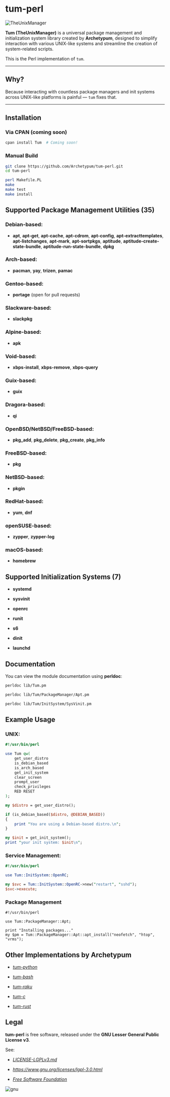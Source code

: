 # tum-perl

![TheUnixManager](https://github.com/user-attachments/assets/6c0b3fbc-1d09-4d35-9dde-33b22a468c45)

**Tum (TheUnixManager)** is a universal package management and initialization system library created by **Archetypum**, designed to simplify interaction with various UNIX-like systems and streamline the creation of system-related scripts.

This is the Perl implementation of `tum`.

---

## Why?

Because interacting with countless package managers and init systems across UNIX-like platforms is painful — `tum` fixes that.

---

## Installation

### Via CPAN (coming soon)

```sh
cpan install Tum  # Coming soon!
```

### Manual Build

```sh
git clone https://github.com/Archetypum/tum-perl.git
cd tum-perl

perl Makefile.PL
make
make test
make install
```

## Supported Package Management Utilities (35)

### Debian-based:

- **apt**, **apt-get**, **apt-cache**, **apt-cdrom**, **apt-config**, **apt-extracttemplates**, **apt-listchanges**, **apt-mark**, **apt-sortpkgs**, **aptitude**, **aptitude-create-state-bundle**, **aptitude-run-state-bundle**, **dpkg**

### Arch-based:

- **pacman**, **yay**, **trizen**, **pamac**

### Gentoo-based:

- **portage** (open for pull requests)

### Slackware-based:

- **slackpkg**

### Alpine-based:

- **apk**

### Void-based:

- **xbps-install**, **xbps-remove**, **xbps-query**

### Guix-based:

- **guix**

### Dragora-based:

- **qi**

### OpenBSD/NetBSD/FreeBSD-based:

- **pkg_add**, **pkg_delete**, **pkg_create**, **pkg_info**

### FreeBSD-based:

- **pkg**

### NetBSD-based:

- **pkgin**

### RedHat-based:

- **yum**, **dnf**

### openSUSE-based:

- **zypper**, **zypper-log**

### macOS-based:

- **homebrew**

## Supported Initialization Systems (7)

- **systemd**

- **sysvinit**

- **openrc**

- **runit**

- **s6**

- **dinit**

- **launchd**

## Documentation

You can view the module documentation using **perldoc**:

```sh
perldoc lib/Tum.pm

perldoc lib/Tum/PackageManager/Apt.pm

perldoc lib/Tum/InitSystem/SysVinit.pm
```

## Example Usage

### UNIX:

```perl
#!/usr/bin/perl

use Tum qw(
    get_user_distro
    is_debian_based
    is_arch_based
    get_init_system
    clear_screen
    prompt_user
    check_privileges
    RED RESET
);

my $distro = get_user_distro();

if (is_debian_based($distro, @DEBIAN_BASED))
{
    print "You are using a Debian-based distro.\n";
}

my $init = get_init_system();
print "your init system: $init\n";
```

### Service Management:

```perl
#!/usr/bin/perl

use Tum::InitSystem::OpenRC;

my $svc = Tum::InitSystem::OpenRC->new("restart", "sshd");
$svc->execute;
```

### Package Management

```
#!/usr/bin/perl

use Tum::PackageManager::Apt;

print "Installing packages..."
my $pm = Tum::PackageManager::Apt::apt_install("neofetch", "htop", "vrms");
```

## Other Implementations by Archetypum

- [_tum-python_](https://github.com/Archetypum/tum-python)

- [_tum-bash_](https://github.com/Archetypum/tum-bash)

- [_tum-raku_](https://github.com/Archetypum/tum-raku)

- [_tum-c_](https://github.com/Archetypum/tum-c)

- [_tum-rust_](https://github.com/Archetypum/tum-rust)

## Legal

**tum-perl** is free software, released under the **GNU Lesser General Public License v3**.

See:

- [_LICENSE-LGPLv3.md_](https://github.com/Archetypum/tum-perl/blob/master/LICENSE-LGPLv3.md)

- _https://www.gnu.org/licenses/lgpl-3.0.html_

- [_Free Software Foundation_](https://www.fsf.org/)

![gnu](https://github.com/user-attachments/assets/66935a97-374f-4dbc-9f1c-428070fda139)
